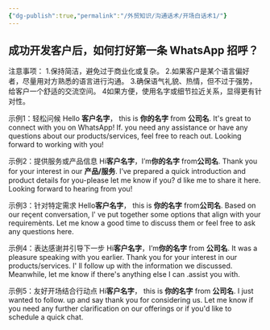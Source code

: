 ```yaml
---
{"dg-publish":true,"permalink":"/外贸知识/沟通话术/开场白话术1/"}
---
```


## 成功开发客户后，如何打好第一条 WhatsApp 招呼？

注意事项：
1.保持简洁，避免过于商业化或复杂。
2.如果客户是某个语言偏好者，尽量用对方熟悉的语言进行沟通。
3.确保语气礼貌、热情，但不过于强势，给客户一个舒适的交流空间。
4如果方便，使用名字或细节拉近关系，显得更有针对性。


示例1：轻松问候
Hello **客户名字**， this is **你的名字** from **公司名**. It's great to connect with you on WhatsApp! If. you need any assistance or have any questions about our products/services, feel free to reach out. Looking forward to working with you!

示例2：提供服务或产品信息
Hi**客户名字**，I’m**你的名字** from**公司名**.
Thank you for your interest in our **产品/服务**. I’ve prepared a quick introduction and product details for you-please let me know if you? d like me to share it here.
Looking forward to hearing from you! 

示例3：针对特定需求
Hello**客户名字**， this is **你的名字** from**公司名**.
Based on our reçent conversation, l' ve put together some options that align with your requiremènts. Let me know a good time to discuss them or feel free to ask any questions here.

示例4：表达感谢并引导下一步
Hi**客户名字**，I’m**你的名字** from **公司名**.
It was a pleasure speaking with you earlier. Thank you for your interest in our products/services. I' ll follow up with the information we discussed. Meanwhile, let me know if there's anything else I can .assist you with.

示例5：友好开场结合行动点
Hi**客户名字**， this is **你的名字** from **公司名**.
I just wanted to follow. up and say thank you for considering us. Let me know if you need any further clarification on our offerings or if you'd like to schedule a quick chat.
